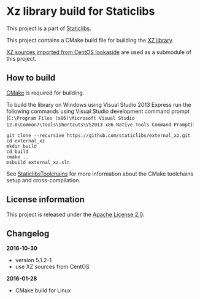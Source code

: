 Xz library build for Staticlibs
===============================

This project is a part of [Staticlibs](http://staticlibs.net/).

This project contains a CMake build file for building the [XZ library](http://tukaani.org/xz/).

[XZ sources imported from CentOS lookaside](https://github.com/ojdkbuild/lookaside_xz.git)
are used as a submodule of this project.

How to build
------------

[CMake](http://cmake.org/) is required for building.

To build the library on Windows using Visual Studio 2013 Express run the following commands using
Visual Studio development command prompt 
(`C:\Program Files (x86)\Microsoft Visual Studio 12.0\Common7\Tools\Shortcuts\VS2013 x86 Native Tools Command Prompt`):

    git clone --recursive https://github.com/staticlibs/external_xz.git
    cd external_xz
    mkdir build
    cd build
    cmake ..
    msbuild external_xz.sln

See [StaticlibsToolchains](https://github.com/staticlibs/wiki/wiki/StaticlibsToolchains) for 
more information about the CMake toolchains setup and cross-compilation.

License information
-------------------

This project is released under the [Apache License 2.0](http://www.apache.org/licenses/LICENSE-2.0).

Changelog
---------

**2016-10-30**

 * version 5.1.2-1
 * use XZ sources from CentOS

**2016-01-28**

 * CMake build for Linux
